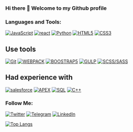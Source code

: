 ### Hi there :wave: Welcome to my Github profile

### Languages and Tools:


[![JavaScript](https://img.shields.io/badge/-JavaScript-090909?style=for-the-badge&logo=JavaScript&logoColor=#F7DF1E)][1]
[![react](https://img.shields.io/badge/-react-090909?style=for-the-badge&logo=react&logoColor=#00D8FF)][1]
[![Python](https://img.shields.io/badge/-python-090909?style=for-the-badge&logo=python&logoColor=#f7f200)][1]
[![HTML5](https://img.shields.io/badge/-HTML5-090909?style=for-the-badge&logo=HTML5&logoColor=#E14B25)][1]
[![CSS3](https://img.shields.io/badge/-CSS3-090909?style=for-the-badge&logo=CSS3&logoColor=264DE4)][1]



## Use tools 
[![Git](https://img.shields.io/badge/-Git-090909?style=for-the-badge&logo=Git&logoColor=#E84E31)][1]
[![WEBPACK](https://img.shields.io/badge/-WEBPACK-090909?style=for-the-badge&logo=WEBPACK&logoColor=264DE4)][1]
[![BOOSTRAP5](https://img.shields.io/badge/-BOOSTRAP5-090909?style=for-the-badge&logo=BOOSTRAP&logoColor=264DE4)][1]
[![GULP](https://img.shields.io/badge/-GULP-090909?style=for-the-badge&logo=GULP&logoColor=#b4cbfe)][1]
[![SCSS/SASS](https://img.shields.io/badge/-SCSS/SASS-090909?style=for-the-badge&logo=CSS3&logoColor=#8877ee)][1]

## Had experience with 

[![salesforce](https://img.shields.io/badge/-salesforce-090909?style=for-the-badge&logo=salesforce&logoColor=264DE4)][1]
[![APEX](https://img.shields.io/badge/-APEX-090909?style=for-the-badge&logo=APEX&logoColor=264DE4)][1]
[![SQL](https://img.shields.io/badge/-mySQL-090909?style=for-the-badge&logo=mySQL&logoColor=264DE4)][1]
[![C++](https://img.shields.io/badge/-C++-090909?style=for-the-badge&logo=C++&logoColor=6296CC)][1]


### Follow Me:


[![Twitter](https://img.shields.io/badge/-Twitter-090909?style=for-the-badge&logo=Twitter&logoColor=1C9DEB)](https://twitter.com/Hikari71126460)
[![Telegram](https://img.shields.io/badge/-Telegram-090909?style=for-the-badge&logo=telegram&logoColor=27A0D9)](https://t.me/Dmitriy_quit)
[![LinkedIn](https://img.shields.io/badge/-LinkedIn-090909?style=for-the-badge&logo=linkedin&logoColor=007BB6)](https://www.linkedin.com/in/dovguchev-dmitriy-735645213/)

[![Top Langs](https://github-readme-codewars-stats.herokuapp.com/api/?username=Dimtriy811&card&customcolor=bg:040F0F_fg:1D1D1F_text:2E96C0_logo:B92F21_stroke:f75402)](https://www.linkedin.com/in/sergey-zhulym/)

[1]: (https://github.com/Dmitriy811)
